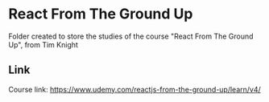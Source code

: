 # React From The Ground Up
Folder created to store the studies of the course "React From The Ground Up", from Tim Knight

## Link
Course link: https://www.udemy.com/reactjs-from-the-ground-up/learn/v4/